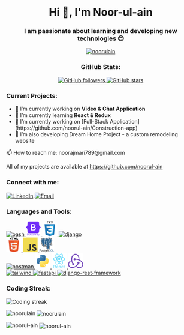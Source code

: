 <h1 align="center">Hi 👋, I'm Noor-ul-ain</h1>
<h3 align="center">I am passionate about learning and developing new technologies 😊</h3>

<p align="center">
    <a href="https://github.com/ryo-ma/github-profile-trophy">
        <img src="https://github-profile-trophy.vercel.app/?username=noorulain" alt="noorulain" />
    </a>
</p>

<h3 align="center">GitHub Stats:</h3>
<p align="center">
    <a href="https://github.com/noorulain">
        <img src="https://img.shields.io/github/followers/noorulain?label=Followers&style=social" alt="GitHub followers"/>
        <img src="https://img.shields.io/github/stars/noorulain?label=Stars&style=social" alt="GitHub stars"/>
    </a>
</p>

<h3 align="left">Current Projects:</h3>
<ul>
    <li>🔭 I’m currently working on <b>Video & Chat Application</b></li>
    <li>🌱 I’m currently learning <b>React & Redux</b></li>
    <li>🔭 I’m currently working on [Full-Stack Application](https://github.com/noorul-ain/Construction-app)</li>
    <li>🔨 I’m also developing Dream Home Project - a custom remodeling website</li>
</ul>

<p align="left">📫 How to reach me: noorajmari789@gmail.com</p>
<p align="left">All of my projects are available at <a href="https://github.com/noorul-ain">https://github.com/noorul-ain</a></p>

<h3 align="left">Connect with me:</h3>
<p align="left">
    <a href="https://linkedin.com/in/noorulain" target="blank">
        <img align="center" src="https://raw.githubusercontent.com/rahuldkjain/github-profile-readme-generator/master/src/images/icons/Social/linked-in-alt.svg" alt="LinkedIn" height="30" width="40" />
    </a>
    <a href="mailto:noorajmari789@gmail.com" target="blank">
        <img align="center" src="https://img.shields.io/badge/Email-%40noorajmari789%40gmail.com-blue?style=flat&logo=gmail" alt="Email" height="30" width="100"/>
    </a>
</p>

<h3 align="left">Languages and Tools:</h3>
<p align="left">
    <a href="https://www.gnu.org/software/bash/" target="_blank" rel="noreferrer">
        <img src="https://www.vectorlogo.zone/logos/gnu_bash/gnu_bash-icon.svg" alt="bash" width="40" height="40"/>
    </a>
    <a href="https://getbootstrap.com" target="_blank" rel="noreferrer">
        <img src="https://raw.githubusercontent.com/devicons/devicon/master/icons/bootstrap/bootstrap-plain-wordmark.svg" alt="bootstrap" width="40" height="40"/>
    </a>
    <a href="https://www.w3schools.com/css/" target="_blank" rel="noreferrer">
        <img src="https://raw.githubusercontent.com/devicons/devicon/master/icons/css3/css3-original-wordmark.svg" alt="css3" width="40" height="40"/>
    </a>
    <a href="https://www.djangoproject.com/" target="_blank" rel="noreferrer">
        <img src="https://cdn.worldvectorlogo.com/logos/django.svg" alt="django" width="40" height="40"/>
    </a><br>
    <a href="https://www.w3.org/html/" target="_blank" rel="noreferrer">
        <img src="https://raw.githubusercontent.com/devicons/devicon/master/icons/html5/html5-original-wordmark.svg" alt="html5" width="40" height="40"/>
    </a>
    <a href="https://developer.mozilla.org/en-US/docs/Web/JavaScript" target="_blank" rel="noreferrer">
        <img src="https://raw.githubusercontent.com/devicons/devicon/master/icons/javascript/javascript-original.svg" alt="javascript" width="40" height="40"/>
    </a>
    <a href="https://www.postgresql.org" target="_blank" rel="noreferrer">
        <img src="https://raw.githubusercontent.com/devicons/devicon/master/icons/postgresql/postgresql-original-wordmark.svg" alt="postgresql" width="40" height="40"/>
    </a><br>
    <a href="https://postman.com" target="_blank" rel="noreferrer">
        <img src="https://www.vectorlogo.zone/logos/getpostman/getpostman-icon.svg" alt="postman" width="40" height="40"/>
    </a>
    <a href="https://www.python.org" target="_blank" rel="noreferrer">
        <img src="https://raw.githubusercontent.com/devicons/devicon/master/icons/python/python-original.svg" alt="python" width="40" height="40"/>
    </a>
    <a href="https://reactjs.org/" target="_blank" rel="noreferrer">
        <img src="https://raw.githubusercontent.com/devicons/devicon/master/icons/react/react-original-wordmark.svg" alt="react" width="40" height="40"/>
    </a>
    <a href="https://redux.js.org" target="_blank" rel="noreferrer">
        <img src="https://raw.githubusercontent.com/devicons/devicon/master/icons/redux/redux-original.svg" alt="redux" width="40" height="40"/>
    </a><br>
    <a href="https://tailwindcss.com/" target="_blank" rel="noreferrer">
        <img src="https://www.vectorlogo.zone/logos/tailwindcss/tailwindcss-icon.svg" alt="tailwind" width="40" height="40"/>
    </a>
    <a href="https://fastapi.tiangolo.com/" target="_blank" rel="noreferrer">
        <img src="https://fastapi.tiangolo.com/img/logo-margin/logo-teal.png" alt="fastapi" width="40" height="40"/>
    </a>
    <a href="https://www.django-rest-framework.org/" target="_blank" rel="noreferrer">
        <img src="https://www.django-rest-framework.org/img/logo.png" alt="django-rest-framework" width="40" height="40"/>
    </a>

</p>

<h3 align="left">Coding Streak:</h3>
<p align="left">
    <img src="https://github-readme-streak-stats.herokuapp.com/?user=noorulain" alt="Coding streak"/>
</p>


<p><img align="left" src="https://github-readme-stats.vercel.app/api/top-langs?username=noorulain&show_icons=true&locale=en&layout=compact" alt="noorulain" /></p>

<p>&nbsp;<img align="center" src="https://github-readme-stats.vercel.app/api?username=noorulain&show_icons=true&locale=en" alt="noorulain" /></p>



<p><img align="left" src="https://github-readme-stats.vercel.app/api/top-langs?username=noorul-ain&show_icons=true&locale=en&layout=compact" alt="noorul-ain" /></p>

<p>&nbsp;<img align="center" src="https://github-readme-stats.vercel.app/api?username=noorul-ain&show_icons=true&locale=en" alt="noorul-ain" /></p>
